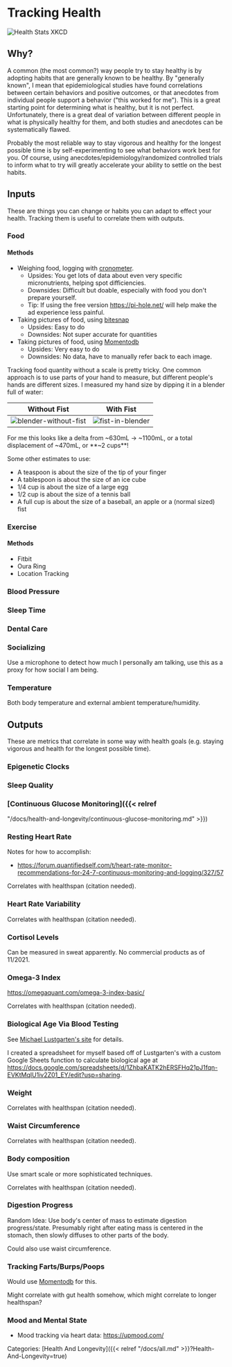# Tracking Health

![Health Stats XKCD](/docs/health-and-longevity/xkcd_health_stats.png)

## Why?

A common (the most common?) way people try to stay healthy is by adopting habits
that are generally known to be healthy. By "generally known", I mean that
epidemiological studies have found correlations between certain behaviors and
positive outcomes, or that anecdotes from individual people support a behavior
("this worked for me"). This is a great starting point for determining what is
healthy, but it is not perfect. Unfortunately, there is a great deal of
variation between different people in what is physically healthy for them, and
both studies and anecdotes can be systematically flawed.

Probably the most reliable way to stay vigorous and healthy for the longest
possible time is by self-experimenting to see what behaviors work best for you.
Of course, using anecdotes/epidemiology/randomized controlled trials to inform
what to try will greatly accelerate your ability to settle on the best habits.

## Inputs

These are things you can change or habits you can adapt to effect your health.
Tracking them is useful to correlate them with outputs.

### Food

#### Methods

 - Weighing food, logging with [cronometer](https://cronometer.com/).
   - Upsides: You get lots of data about even very specific micronutrients,
     helping spot difficiencies.
   - Downsides: Difficult but doable, especially with food you don't prepare yourself.
   - Tip: If using the free version https://pi-hole.net/ will help make the ad
     experience less painful.
 - Taking pictures of food, using [bitesnap](https://getbitesnap.com/)
   - Upsides: Easy to do
   - Downsides: Not super accurate for quantities
 - Taking pictures of food, using [Momentodb](https://mementodatabase.com/)
   - Upsides: Very easy to do
   - Downsides: No data, have to manually refer back to each image.

Tracking food quantity without a scale is pretty tricky.  One common approach
is to use parts of your hand to measure, but different people's hands are
different sizes. I measured my hand size by dipping it in a blender full of
water:

Without Fist | With Fist
------------ | --------------
![blender-without-fist](/docs/health-and-longevity/blender-without-fist.jpg) | ![fist-in-blender](/docs/health-and-longevity/fist-in-blender.jpg)

For me this looks like a delta from ~630mL -> ~1100mL, or a total displacement
of ~470mL, or **~2 cups**!

Some other estimates to use:

 - A teaspoon is about the size of the tip of your finger
 - A tablespoon is about the size of an ice cube
 - 1/4 cup is about the size of a large egg
 - 1/2 cup is about the size of a tennis ball
 - A full cup is about the size of a baseball, an apple or a (normal sized) fist

### Exercise

#### Methods

 - Fitbit
 - Oura Ring
 - Location Tracking

### Blood Pressure

### Sleep Time

### Dental Care

### Socializing

Use a microphone to detect how much I personally am talking, use this as a
proxy for how social I am being.

### Temperature

Both body temperature and external ambient temperature/humidity.

## Outputs

These are metrics that correlate in some way with health goals (e.g. staying
vigorous and health for the longest possible time).

### Epigenetic Clocks

### Sleep Quality

### [Continuous Glucose Monitoring]({{< relref
"/docs/health-and-longevity/continuous-glucose-monitoring.md" >}})

### Resting Heart Rate

Notes for how to accomplish:

 - https://forum.quantifiedself.com/t/heart-rate-monitor-recommendations-for-24-7-continuous-monitoring-and-logging/327/57

Correlates with healthspan (citation needed).

### Heart Rate Variability

Correlates with healthspan (citation needed).

### Cortisol Levels

Can be measured in sweat apparently. No commercial products as of 11/2021.

### Omega-3 Index

https://omegaquant.com/omega-3-index-basic/

Correlates with healthspan (citation needed).

### Biological Age Via Blood Testing

See [Michael Lustgarten's
site](https://michaellustgarten.com/2021/09/11/quantifying-biological-age-blood-test-4-in-2021/)
for details.

I created a spreadsheet for myself based off of Lustgarten's with a custom
Google Sheets function to calculate biological age at
https://docs.google.com/spreadsheets/d/1ZhbaKATK2hERSFHq21pJ1fqn-EVKtMqIU1iv2Z01_EY/edit?usp=sharing.

### Weight

Correlates with healthspan (citation needed).

### Waist Circumference

Correlates with healthspan (citation needed).

### Body composition

Use smart scale or more sophisticated techniques.

Correlates with healthspan (citation needed).

### Digestion Progress

Random Idea: Use body's center of mass to estimate digestion progress/state.
Presumably right after eating mass is centered in the stomach, then slowly
diffuses to other parts of the body.

Could also use waist circumference.

### Tracking Farts/Burps/Poops

Would use [Momentodb](https://mementodatabase.com/) for this.

Might correlate with gut health somehow, which might correlate to longer
healthspan?

### Mood and Mental State

 - Mood tracking via heart data: https://upmood.com/



Categories: [Health And Longevity]({{< relref "/docs/all.md" >}}?Health-And-Longevity=true)